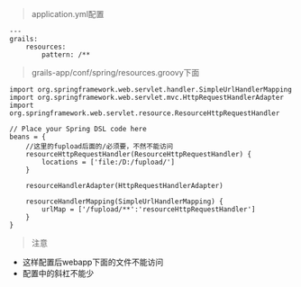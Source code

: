 > application.yml配置
```
---
grails:
    resources:
        pattern: /**
```

> grails-app/conf/spring/resources.groovy下面
```
import org.springframework.web.servlet.handler.SimpleUrlHandlerMapping
import org.springframework.web.servlet.mvc.HttpRequestHandlerAdapter
import org.springframework.web.servlet.resource.ResourceHttpRequestHandler

// Place your Spring DSL code here
beans = {
    //这里的fupload后面的/必须要，不然不能访问
    resourceHttpRequestHandler(ResourceHttpRequestHandler) {
        locations = ['file:/D:/fupload/']
    }

    resourceHandlerAdapter(HttpRequestHandlerAdapter)

    resourceHandlerMapping(SimpleUrlHandlerMapping) {
        urlMap = ['/fupload/**':'resourceHttpRequestHandler']
    }
}
```

> 注意
* 这样配置后webapp下面的文件不能访问
* 配置中的斜杠不能少
